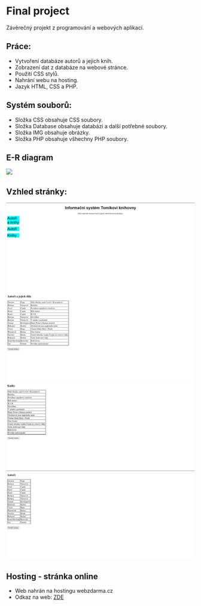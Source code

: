 # Final project

Závěrečný projekt z programování a webových aplikací.

## Práce:

- Vytvoření databáze autorů a jejich knih.
- Zobrazení dat z databáze na webové stránce.
- Použití CSS stylů.
- Nahrání webu na hosting.
- Jazyk HTML, CSS a PHP.

## Systém souborů:

- Složka CSS obsahuje CSS soubory.
- Složka Database obsahuje databázi a další potřebné soubory.
- Složka IMG obsahuje obrázky.
- Složka PHP obsahuje všhechny PHP soubory.

## E-R diagram
<img src = "Database/e-r_diagram.jpg" >

## Vzhled stránky:
<img src = "IMG/obr1.jpg" >
<img src = "IMG/obr2.jpg" >
<img src = "IMG/obr3.jpg" >
<img src = "IMG/obr4.jpg" >

## Hosting - stránka online

- Web nahrán na hostingu webzdarma.cz
- Odkaz na web: [ZDE](http://autory-knihy.euweb.cz )
